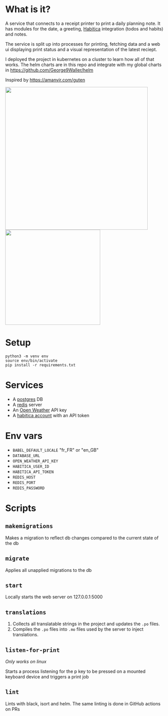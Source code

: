 # What is it?
A service that connects to a receipt printer to print a daily planning note. It has modules for the date, a greeting, [Habitica](https://habitica.com/) integration (todos and habits) and notes.

The service is split up into processes for printing, fetching data and a web ui displaying print status and a visual representation of the latest reciept.

I deployed the project in kubernetes on a cluster to learn how all of that works. The helm charts are in this repo and integrate with my global charts in https://github.com/George9Waller/helm

Inspired by https://amanvir.com/guten

<img src="https://github.com/user-attachments/assets/2aa1a3a4-22be-4633-845f-c8949dfb2ea4" width="450">
<img src="https://github.com/user-attachments/assets/d0c84f10-c993-4750-9cc4-859c315bd1f1" width="300">


# Setup
```
python3 -m venv env
source env/bin/activate
pip install -r requirements.txt
```

# Services
- A [postgres](https://www.postgresql.org) DB
- A [redis](https://redis.io) server
- An [Open Weather](https://openweathermap.org/api) API key
- A [habitica account](https://habitica.com) with an API token

# Env vars
- `BABEL_DEFAULT_LOCALE` "fr_FR" or "en_GB"
- `DATABASE_URL`
- `OPEN_WEATHER_API_KEY`
- `HABITICA_USER_ID`
- `HABITICA_API_TOKEN`
- `REDIS_HOST`
- `REDIS_PORT`
- `REDIS_PASSWORD`

# Scripts
## `makemigrations`
Makes a migration to reflect db changes compared to the current state of the db

## `migrate`
Applies all unapplied migrations to the db

## `start`
Locally starts the web server on 127.0.0.1:5000

## `translations`
1. Collects all translatable strings in the project and updates the `.po` files.
2. Compiles the `.po` files into `.mo` files used by the server to inject translations.

## `listen-for-print`
*Only works on linux*

Starts a process listening for the p key to be pressed on a mounted keyboard device and triggers a print job

## `lint`
Lints with black, isort and helm. The same linting is done in GitHub actions on PRs
